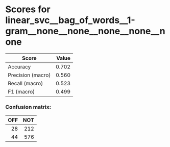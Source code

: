 # Scores for linear_svc__bag_of_words__1-gram__none__none__none__none__none
|      Score      |Value|
|-----------------|----:|
|Accuracy         |0.702|
|Precision (macro)|0.560|
|Recall (macro)   |0.523|
|F1 (macro)       |0.499|

### Confusion matrix:
|OFF|NOT|
|--:|--:|
| 28|212|
| 44|576|
